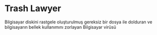 # Trash Lawyer
Bilgisayar diskini rastgele oluşturulmuş gereksiz bir dosya ile dolduran ve bilgisayarın bellek kullanımını zorlayan Bilgisayar virüsü
 

